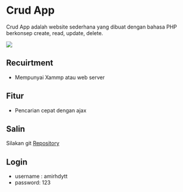 # Crud App
Crud App adalah website sederhana yang dibuat dengan bahasa PHP berkonsep create, read, update, delete.

![](https://i.ibb.co/rs3GWmd/crudApp.png)

## Recuirtment
- Mempunyai Xammp atau web server

## Fitur
- Pencarian cepat dengan ajax

## Salin
Silakan git [Repository](https://github.com/amirhdytt/crudApp.git)


## Login
- username : amirhdytt
- password: 123
